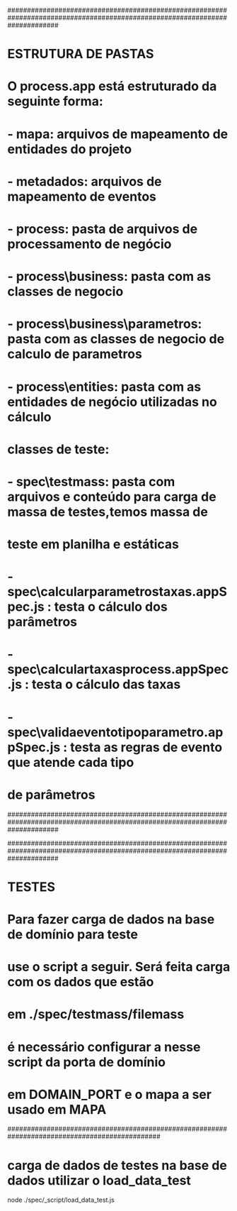 #############################################################################################################################
#
# ESTRUTURA DE PASTAS 
#
# O process.app está estruturado da seguinte forma:
# - mapa\: arquivos de mapeamento de entidades do projeto
# - metadados\: arquivos de mapeamento de eventos
# - process\: pasta de arquivos de processamento de negócio
# - process\business\: pasta com as classes de negocio
# - process\business\parametros\: pasta com as classes de negocio de calculo de parametros
# - process\entities\: pasta com as entidades de negócio utilizadas no cálculo
#
# classes de teste:
# - spec\testmass\: pasta com arquivos e conteúdo para carga de massa de testes,temos massa de 
#   teste em planilha e estáticas
# - spec\calcularparametrostaxas.appSpec.js : testa o cálculo dos parâmetros
# - spec\calculartaxasprocess.appSpec.js : testa o cálculo das taxas
# - spec\validaeventotipoparametro.appSpec.js : testa as regras de evento que atende cada tipo
#   de parâmetros
#############################################################################################################################


#############################################################################################################################
#
# TESTES 
#
# Para fazer carga de dados na base de domínio para teste 
# use o script a seguir. Será feita carga com os dados que estão
# em ./spec/testmass/filemass
# é necessário configurar a nesse script da porta de domínio
# em DOMAIN_PORT e o mapa a ser usado em MAPA
###############################################################################################

# carga de dados de testes na base de dados utilizar o load_data_test
node ./spec/_script/load_data_test.js
